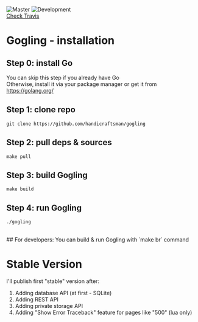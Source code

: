 ![Master](https://img.shields.io/travis/handicraftsman/gogling/master.svg?label=Master)
![Development](https://img.shields.io/travis/handicraftsman/gogling/development.svg?label=Development)
<br/><a href="https://travis-ci.org/handicraftsman/gogling">Check Travis</a>

# Gogling - installation
## Step 0: install Go
You can skip this step if you already have Go<br/>
Otherwise, install it via your package manager or get it from https://golang.org/
## Step 1: clone repo
`git clone https://github.com/handicraftsman/gogling`
## Step 2: pull deps & sources
`make pull`
## Step 3: build Gogling
`make build`
## Step 4: run Gogling
`./gogling`

<br/>
## For developers:
You can build & run Gogling with `make br` command

# Stable Version
I'll publish first "stable" version after:
1. Adding database API (at first - SQLite)
2. Adding REST API
3. Adding private storage API
4. Adding "Show Error Traceback" feature for pages like "500" (lua only)